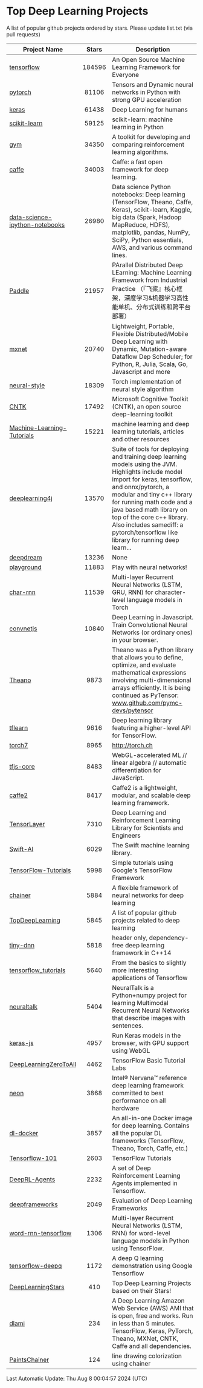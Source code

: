 # Top Deep Learning Projects
A list of popular github projects ordered by stars.
Please update list.txt (via pull requests)

|Project Name| Stars | Description |
| ---------- |:-----:| ----------- |
| [tensorflow](https://github.com/tensorflow/tensorflow) | 184596 | An Open Source Machine Learning Framework for Everyone |
| [pytorch](https://github.com/pytorch/pytorch) | 81106 | Tensors and Dynamic neural networks in Python with strong GPU acceleration |
| [keras](https://github.com/keras-team/keras) | 61438 | Deep Learning for humans |
| [scikit-learn](https://github.com/scikit-learn/scikit-learn) | 59125 | scikit-learn: machine learning in Python |
| [gym](https://github.com/openai/gym) | 34350 | A toolkit for developing and comparing reinforcement learning algorithms. |
| [caffe](https://github.com/BVLC/caffe) | 34003 | Caffe: a fast open framework for deep learning. |
| [data-science-ipython-notebooks](https://github.com/donnemartin/data-science-ipython-notebooks) | 26980 | Data science Python notebooks: Deep learning (TensorFlow, Theano, Caffe, Keras), scikit-learn, Kaggle, big data (Spark, Hadoop MapReduce, HDFS), matplotlib, pandas, NumPy, SciPy, Python essentials, AWS, and various command lines. |
| [Paddle](https://github.com/PaddlePaddle/Paddle) | 21957 | PArallel Distributed Deep LEarning: Machine Learning Framework from Industrial Practice （『飞桨』核心框架，深度学习&机器学习高性能单机、分布式训练和跨平台部署） |
| [mxnet](https://github.com/apache/mxnet) | 20740 | Lightweight, Portable, Flexible Distributed/Mobile Deep Learning with Dynamic, Mutation-aware Dataflow Dep Scheduler; for Python, R, Julia, Scala, Go, Javascript and more |
| [neural-style](https://github.com/jcjohnson/neural-style) | 18309 | Torch implementation of neural style algorithm |
| [CNTK](https://github.com/microsoft/CNTK) | 17492 | Microsoft Cognitive Toolkit (CNTK), an open source deep-learning toolkit |
| [Machine-Learning-Tutorials](https://github.com/ujjwalkarn/Machine-Learning-Tutorials) | 15221 | machine learning and deep learning tutorials, articles and other resources  |
| [deeplearning4j](https://github.com/deeplearning4j/deeplearning4j) | 13570 | Suite of tools for deploying and training deep learning models using the JVM. Highlights include model import for keras, tensorflow, and onnx/pytorch, a modular and tiny c++ library for running math code and a java based math library on top of the core c++ library. Also includes samediff: a pytorch/tensorflow like library for running deep learn... |
| [deepdream](https://github.com/google/deepdream) | 13236 | None |
| [playground](https://github.com/tensorflow/playground) | 11883 | Play with neural networks! |
| [char-rnn](https://github.com/karpathy/char-rnn) | 11539 | Multi-layer Recurrent Neural Networks (LSTM, GRU, RNN) for character-level language models in Torch |
| [convnetjs](https://github.com/karpathy/convnetjs) | 10840 | Deep Learning in Javascript. Train Convolutional Neural Networks (or ordinary ones) in your browser. |
| [Theano](https://github.com/Theano/Theano) | 9873 | Theano was a Python library that allows you to define, optimize, and evaluate mathematical expressions involving multi-dimensional arrays efficiently. It is being continued as PyTensor: www.github.com/pymc-devs/pytensor |
| [tflearn](https://github.com/tflearn/tflearn) | 9616 | Deep learning library featuring a higher-level API for TensorFlow. |
| [torch7](https://github.com/torch/torch7) | 8965 | http://torch.ch |
| [tfjs-core](https://github.com/tensorflow/tfjs-core) | 8483 | WebGL-accelerated ML // linear algebra // automatic differentiation for JavaScript. |
| [caffe2](https://github.com/facebookarchive/caffe2) | 8417 | Caffe2 is a lightweight, modular, and scalable deep learning framework. |
| [TensorLayer](https://github.com/tensorlayer/TensorLayer) | 7310 | Deep Learning and Reinforcement Learning Library for Scientists and Engineers  |
| [Swift-AI](https://github.com/Swift-AI/Swift-AI) | 6029 | The Swift machine learning library. |
| [TensorFlow-Tutorials](https://github.com/nlintz/TensorFlow-Tutorials) | 5998 | Simple tutorials using Google's TensorFlow Framework |
| [chainer](https://github.com/chainer/chainer) | 5884 | A flexible framework of neural networks for deep learning |
| [TopDeepLearning](https://github.com/aymericdamien/TopDeepLearning) | 5845 | A list of popular github projects related to deep learning |
| [tiny-dnn](https://github.com/tiny-dnn/tiny-dnn) | 5818 | header only, dependency-free deep learning framework in C++14 |
| [tensorflow_tutorials](https://github.com/pkmital/tensorflow_tutorials) | 5640 | From the basics to slightly more interesting applications of Tensorflow |
| [neuraltalk](https://github.com/karpathy/neuraltalk) | 5404 | NeuralTalk is a Python+numpy project for learning Multimodal Recurrent Neural Networks that describe images with sentences. |
| [keras-js](https://github.com/transcranial/keras-js) | 4957 | Run Keras models in the browser, with GPU support using WebGL |
| [DeepLearningZeroToAll](https://github.com/hunkim/DeepLearningZeroToAll) | 4462 | TensorFlow Basic Tutorial Labs |
| [neon](https://github.com/NervanaSystems/neon) | 3868 | Intel® Nervana™ reference deep learning framework committed to best performance on all hardware |
| [dl-docker](https://github.com/floydhub/dl-docker) | 3857 | An all-in-one Docker image for deep learning. Contains all the popular DL frameworks (TensorFlow, Theano, Torch, Caffe, etc.) |
| [Tensorflow-101](https://github.com/sjchoi86/Tensorflow-101) | 2603 | TensorFlow Tutorials |
| [DeepRL-Agents](https://github.com/awjuliani/DeepRL-Agents) | 2232 | A set of Deep Reinforcement Learning Agents implemented in Tensorflow. |
| [deepframeworks](https://github.com/zer0n/deepframeworks) | 2049 | Evaluation of Deep Learning Frameworks |
| [word-rnn-tensorflow](https://github.com/hunkim/word-rnn-tensorflow) | 1306 | Multi-layer Recurrent Neural Networks (LSTM, RNN) for word-level language models in Python using TensorFlow. |
| [tensorflow-deepq](https://github.com/siemanko/tensorflow-deepq) | 1172 | A deep Q learning demonstration using Google Tensorflow |
| [DeepLearningStars](https://github.com/hunkim/DeepLearningStars) | 410 | Top Deep Learning Projects based on their Stars! |
| [dlami](https://github.com/ritchieng/dlami) | 234 | A Deep Learning Amazon Web Service (AWS) AMI that is open, free and works. Run in less than 5 minutes. TensorFlow, Keras, PyTorch, Theano, MXNet, CNTK, Caffe and all dependencies. |
| [PaintsChainer](https://github.com/taizan/PaintsChainer) | 124 | line drawing colorization using chainer |

Last Automatic Update: Thu Aug  8 00:04:57 2024 (UTC)
